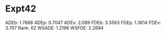 # Expt42

ADEb: 1.7868
ADEp: 0.7047
ADEv: 2.089
FDEb: 3.3563
FDEp: 1.3614
FDEv: 3.707
Rank: 62
WSADE: 1.2196
WSFDE: 2.2694